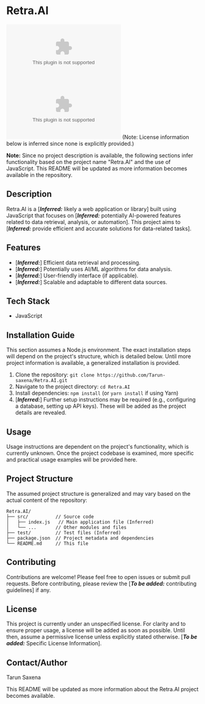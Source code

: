 # Retra.AI

[![GitHub stars](https://img.shields.io/github/stars/Tarun-saxena/Retra.AI?style=social)](https://github.com/Tarun-saxena/Retra.AI)
[![GitHub license](https://img.shields.io/github/license/Tarun-saxena/Retra.AI)](https://github.com/Tarun-saxena/Retra.AI/blob/main/LICENSE) (Note: License information below is inferred since none is explicitly provided.)


**Note:**  Since no project description is available, the following sections infer functionality based on the project name "Retra.AI" and the use of JavaScript.  This README will be updated as more information becomes available in the repository.


## Description

Retra.AI is a [**_Inferred:_** likely a web application or library] built using JavaScript that focuses on [**_Inferred:_** potentially AI-powered features related to data retrieval, analysis, or automation]. This project aims to [**_Inferred:_** provide efficient and accurate solutions for data-related tasks].


## Features

* [**_Inferred:_**] Efficient data retrieval and processing.
* [**_Inferred:_**] Potentially uses AI/ML algorithms for data analysis.
* [**_Inferred:_**] User-friendly interface (if applicable).
* [**_Inferred:_**] Scalable and adaptable to different data sources.


## Tech Stack

* JavaScript


## Installation Guide

This section assumes a Node.js environment.  The exact installation steps will depend on the project's structure, which is detailed below.  Until more project information is available, a generalized installation is provided.


1. Clone the repository: `git clone https://github.com/Tarun-saxena/Retra.AI.git`
2. Navigate to the project directory: `cd Retra.AI`
3. Install dependencies: `npm install` (or `yarn install` if using Yarn)
4. [**_Inferred:_**] Further setup instructions may be required (e.g., configuring a database, setting up API keys). These will be added as the project details are revealed.



## Usage

Usage instructions are dependent on the project's functionality, which is currently unknown.  Once the project codebase is examined, more specific and practical usage examples will be provided here.



## Project Structure

The assumed project structure is generalized and may vary based on the actual content of the repository:

```
Retra.AI/
├── src/          // Source code
│   ├── index.js   // Main application file (Inferred)
│   └── ...       // Other modules and files
├── test/         // Test files (Inferred)
├── package.json  // Project metadata and dependencies
└── README.md     // This file
```


## Contributing

Contributions are welcome! Please feel free to open issues or submit pull requests.  Before contributing, please review the [**_To be added:_** contributing guidelines] if any.


## License

This project is currently under an unspecified license.  For clarity and to ensure proper usage, a license will be added as soon as possible.  Until then, assume a permissive license unless explicitly stated otherwise.  [**_To be added:_** Specific License Information].


## Contact/Author

Tarun Saxena


This README will be updated as more information about the Retra.AI project becomes available.
